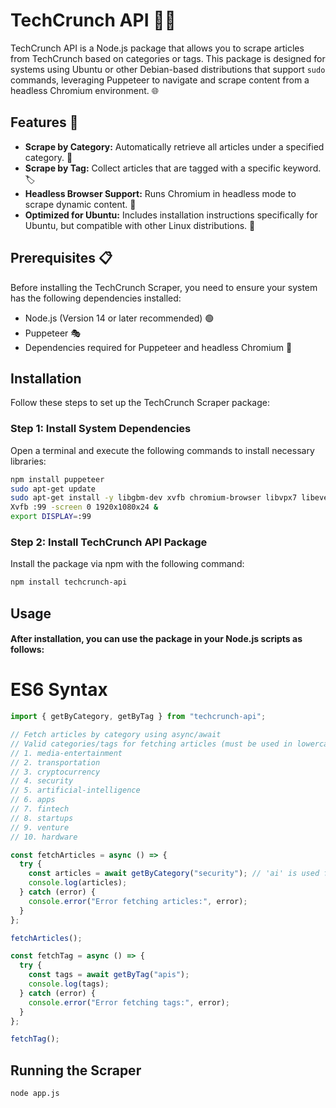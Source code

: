 # TechCrunch API 🧑‍💻

TechCrunch API is a Node.js package that allows you to scrape articles from TechCrunch based on categories or tags. This package is designed for systems using Ubuntu or other Debian-based distributions that support `sudo` commands, leveraging Puppeteer to navigate and scrape content from a headless Chromium environment. 🌐

## Features 🚀

- **Scrape by Category:** Automatically retrieve all articles under a specified category. 📂
- **Scrape by Tag:** Collect articles that are tagged with a specific keyword. 🏷️
- **Headless Browser Support:** Runs Chromium in headless mode to scrape dynamic content. 👻
- **Optimized for Ubuntu:** Includes installation instructions specifically for Ubuntu, but compatible with other Linux distributions. 🐧

## Prerequisites 📋

Before installing the TechCrunch Scraper, you need to ensure your system has the following dependencies installed:

- Node.js (Version 14 or later recommended) 🟢
- Puppeteer 🎭
- Dependencies required for Puppeteer and headless Chromium 🔧

## Installation

Follow these steps to set up the TechCrunch Scraper package:

### Step 1: Install System Dependencies

Open a terminal and execute the following commands to install necessary libraries:

```bash
npm install puppeteer
sudo apt-get update
sudo apt-get install -y libgbm-dev xvfb chromium-browser libvpx7 libevent-2.1-7 libharfbuzz-icu0  libwebpdemux2 libenchant-2-2 libsecret-1-0  libmanette-0.2-0 libflite1  libgles2-mesa
Xvfb :99 -screen 0 1920x1080x24 &
export DISPLAY=:99
```

### Step 2: Install TechCrunch API Package

Install the package via npm with the following command:

```bash
npm install techcrunch-api
```

## Usage

#### After installation, you can use the package in your Node.js scripts as follows:

# ES6 Syntax

```javascript
import { getByCategory, getByTag } from "techcrunch-api";

// Fetch articles by category using async/await
// Valid categories/tags for fetching articles (must be used in lowercase):
// 1. media-entertainment
// 2. transportation
// 3. cryptocurrency
// 4. security
// 5. artificial-intelligence
// 6. apps
// 7. fintech
// 8. startups
// 9. venture
// 10. hardware

const fetchArticles = async () => {
  try {
    const articles = await getByCategory("security"); // 'ai' is used for 'artificial-intelligence'
    console.log(articles);
  } catch (error) {
    console.error("Error fetching articles:", error);
  }
};

fetchArticles();

const fetchTag = async () => {
  try {
    const tags = await getByTag("apis");
    console.log(tags);
  } catch (error) {
    console.error("Error fetching tags:", error);
  }
};

fetchTag();
```


## Running the Scraper

```bash
node app.js 
```

